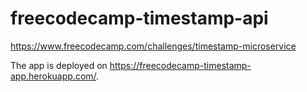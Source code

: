 # freecodecamp-timestamp-api
https://www.freecodecamp.com/challenges/timestamp-microservice

The app is deployed on https://freecodecamp-timestamp-app.herokuapp.com/.

